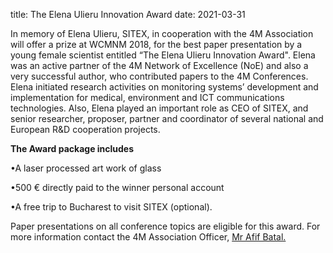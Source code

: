 title: The Elena Ulieru Innovation Award
date: 2021-03-31

In memory of Elena Ulieru, SITEX, in cooperation with the 4M Association will offer a prize at WCMNM 2018, for the best paper presentation by a young female scientist entitled “The Elena Ulieru Innovation Award". Elena was an active partner of the 4M Network of Excellence (NoE) and also a very successful author, who contributed papers to the 4M Conferences. Elena initiated research activities on monitoring systems’ development and implementation for medical, environment and ICT communications technologies. Also, Elena played an important role as CEO of  SITEX, and senior researcher, proposer, partner and coordinator of several national and European R&D cooperation projects.  

**The Award package includes**

•A laser processed art work of glass 

•500 € directly paid to the winner personal account

•A free trip to Bucharest to visit SITEX (optional).

Paper presentations on all conference topics are eligible for this award. 
For more information contact the 4M Association Officer, <a href="mailto:bxa361@student.bham.ac.uk"> Mr Afif Batal. </strong></a>